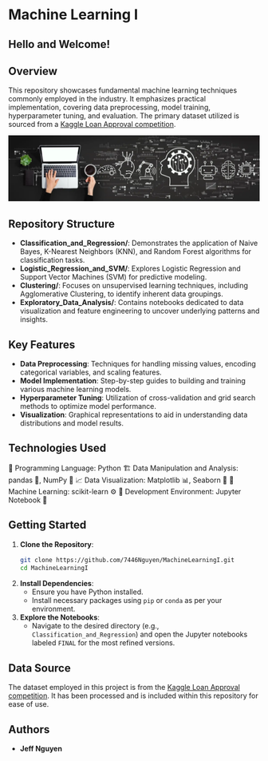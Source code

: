 # Machine Learning I
## Hello and Welcome!

## Overview

This repository showcases fundamental machine learning techniques commonly employed in the industry. It emphasizes practical implementation, covering data preprocessing, model training, hyperparameter tuning, and evaluation. The primary dataset utilized is sourced from a [Kaggle Loan Approval competition](https://www.kaggle.com/c/loanapprove).

![](https://github.com/7446Nguyen/MachineLearningI/blob/master/Classifcation_and_Regression/machine-learning-definition.webp)

## Repository Structure

- **Classification_and_Regression/**: Demonstrates the application of Naive Bayes, K-Nearest Neighbors (KNN), and Random Forest algorithms for classification tasks.
- **Logistic_Regression_and_SVM/**: Explores Logistic Regression and Support Vector Machines (SVM) for predictive modeling.
- **Clustering/**: Focuses on unsupervised learning techniques, including Agglomerative Clustering, to identify inherent data groupings.
- **Exploratory_Data_Analysis/**: Contains notebooks dedicated to data visualization and feature engineering to uncover underlying patterns and insights.

## Key Features

- **Data Preprocessing**: Techniques for handling missing values, encoding categorical variables, and scaling features.
- **Model Implementation**: Step-by-step guides to building and training various machine learning models.
- **Hyperparameter Tuning**: Utilization of cross-validation and grid search methods to optimize model performance.
- **Visualization**: Graphical representations to aid in understanding data distributions and model results.

## Technologies Used

🐍 Programming Language: Python
🏗 Data Manipulation and Analysis: pandas 🐼, NumPy 🔢
📈 Data Visualization: Matplotlib 📊, Seaborn 🎨
🤖 Machine Learning: scikit-learn ⚙️
📝 Development Environment: Jupyter Notebook 📒

## Getting Started

1. **Clone the Repository**:
   ```bash
   git clone https://github.com/7446Nguyen/MachineLearningI.git
   cd MachineLearningI
   ```
2. **Install Dependencies**:
   - Ensure you have Python installed.
   - Install necessary packages using `pip` or `conda` as per your environment.
3. **Explore the Notebooks**:
   - Navigate to the desired directory (e.g., `Classification_and_Regression`) and open the Jupyter notebooks labeled `FINAL` for the most refined versions.

## Data Source

The dataset employed in this project is from the [Kaggle Loan Approval competition](https://www.kaggle.com/c/loanapprove). It has been processed and is included within this repository for ease of use.

## Authors

- **Jeff Nguyen**
